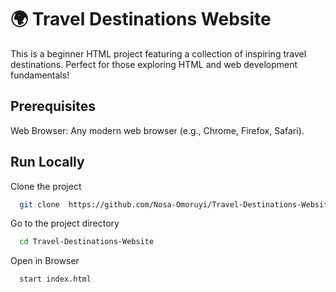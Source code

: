 
# 🌍 Travel Destinations Website

This is a beginner HTML project featuring a collection of inspiring travel destinations. Perfect for those exploring HTML and web development fundamentals!


## Prerequisites

Web Browser: Any modern web browser (e.g., Chrome, Firefox, Safari).
## Run Locally

Clone the project

```bash
  git clone  https://github.com/Nosa-Omoruyi/Travel-Destinations-Website.git
```

Go to the project directory

```bash
  cd Travel-Destinations-Website
```

Open in Browser

```bash
  start index.html
```


